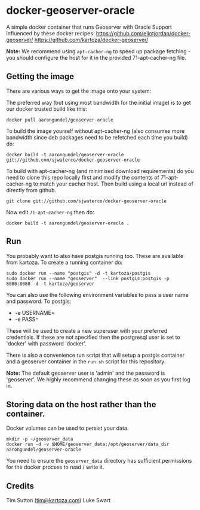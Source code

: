 # docker-geoserver-oracle

A simple docker container that runs Geoserver with Oracle Support influenced
by these docker recipes:
https://github.com/eliotjordan/docker-geoserver/
https://github.com/kartoza/docker-geoserver/

**Note:** We recommend using ``apt-cacher-ng`` to speed up package fetching -
you should configure the host for it in the provided 71-apt-cacher-ng file.

## Getting the image

There are various ways to get the image onto your system:

The preferred way (but using most bandwidth for the initial image) is to
get our docker trusted build like this:


```
docker pull aarongundel/geoserver-oracle
```

To build the image yourself without apt-cacher-ng (also consumes more bandwidth
since deb packages need to be refetched each time you build) do:

```
docker build -t aarongundel/geoserver-oracle git://github.com/sjwaterco/docker-geoserver-oracle
```

To build with apt-cacher-ng (and minimised download requirements) do you need to
clone this repo locally first and modify the contents of 71-apt-cacher-ng to
match your cacher host. Then build using a local url instead of directly from
github.

```
git clone git://github.com/sjwaterco/docker-geoserver-oracle
```

Now edit ``71-apt-cacher-ng`` then do:

```
docker build -t aarongundel/geoserver-oracle .
```

## Run

You probably want to also have postgis running too.  These are available from
kartoza. To create a running container do:

```
sudo docker run --name "postgis" -d -t kartoza/postgis
sudo docker run --name "geoserver"  --link postgis:postgis -p 8080:8080 -d -t kartoza/geoserver
```

You can also use the following environment variables to pass a
user name and password. To postgis:

* -e USERNAME=<PGUSER>
* -e PASS=<PGPASSWORD>

These will be used to create a new superuser with
your preferred credentials. If these are not specified then the postgresql
user is set to 'docker' with password 'docker'.

There is also a convenience run script that will setup a postgis container
and a geoserver container in the ``run.sh`` script for this repository.

**Note:** The default geoserver user is 'admin' and the password is 'geoserver'.
We highly recommend changing these as soon as you first log in.

## Storing data on the host rather than the container.


Docker volumes can be used to persist your data.

```
mkdir -p ~/geoserver_data
docker run -d -v $HOME/geoserver_data:/opt/geoserver/data_dir aarongundel/geoserver-oracle
```

You need to ensure the ``geoserver_data`` directory has sufficient permissions
for the docker process to read / write it.



## Credits

Tim Sutton (tim@kartoza.com)
Luke Swart

